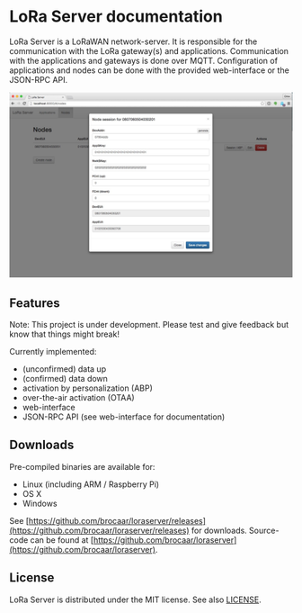 # LoRa Server documentation

LoRa Server is a LoRaWAN network-server. It is responsible for the
communication with the LoRa gateway(s) and applications.
Communication with the applications and gateways is done over MQTT.
Configuration of applications and nodes can be done with the provided
web-interface or the JSON-RPC API.

![Webinterface](img/webinterface.jpg)

## Features

Note: This project is under development.
Please test and give feedback but know that things might break!

Currently implemented:

- (unconfirmed) data up
- (confirmed) data down
- activation by personalization (ABP)
- over-the-air activation (OTAA)
- web-interface
- JSON-RPC API (see web-interface for documentation)

## Downloads

Pre-compiled binaries are available for:

* Linux (including ARM / Raspberry Pi)
* OS X
* Windows

See [https://github.com/brocaar/loraserver/releases](https://github.com/brocaar/loraserver/releases)
for downloads. Source-code can be found at
[https://github.com/brocaar/loraserver](https://github.com/brocaar/loraserver).

## License

LoRa Server is distributed under the MIT license. See also
[LICENSE](https://github.com/brocaar/loraserver/blob/master/LICENSE).
